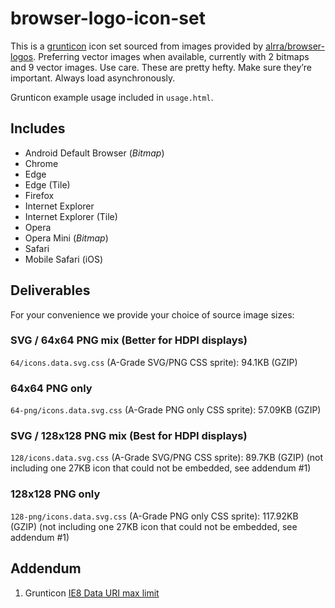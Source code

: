 # browser-logo-icon-set

This is a [grunticon](https://github.com/filamentgroup/grunticon/) icon set sourced from images provided by [alrra/browser-logos](https://github.com/alrra/browser-logos). Preferring vector images when available, currently with 2 bitmaps and 9 vector images. Use care. These are pretty hefty. Make sure they’re important. Always load asynchronously.

Grunticon example usage included in `usage.html`.

## Includes

* Android Default Browser (_Bitmap_)
* Chrome
* Edge
* Edge (Tile)
* Firefox
* Internet Explorer
* Internet Explorer (Tile)
* Opera
* Opera Mini (_Bitmap_)
* Safari
* Mobile Safari (iOS)

## Deliverables

For your convenience we provide your choice of source image sizes:

### SVG / 64x64 PNG mix (Better for HDPI displays)

`64/icons.data.svg.css` (A-Grade SVG/PNG CSS sprite): 94.1KB (GZIP)

### 64x64 PNG only

`64-png/icons.data.svg.css` (A-Grade PNG only CSS sprite): 57.09KB (GZIP)

### SVG / 128x128 PNG mix (Best for HDPI displays)

`128/icons.data.svg.css` (A-Grade SVG/PNG CSS sprite): 89.7KB (GZIP) (not including one 27KB icon that could not be embedded, see addendum #1)

### 128x128 PNG only

`128-png/icons.data.svg.css` (A-Grade PNG only CSS sprite): 117.92KB (GZIP) (not including one 27KB icon that could not be embedded, see addendum #1)

## Addendum

1. Grunticon [IE8 Data URI max limit](https://github.com/filamentgroup/grunticon/issues/75)
